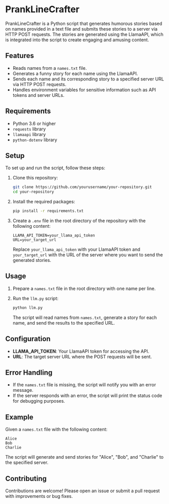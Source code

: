 # PrankLineCrafter

PrankLineCrafter is a Python script that generates humorous stories based on names provided in a text file and submits these stories to a server via HTTP POST requests. The stories are generated using the LlamaAPI, which is integrated into the script to create engaging and amusing content.

## Features

- Reads names from a `names.txt` file.
- Generates a funny story for each name using the LlamaAPI.
- Sends each name and its corresponding story to a specified server URL via HTTP POST requests.
- Handles environment variables for sensitive information such as API tokens and server URLs.

## Requirements

- Python 3.6 or higher
- `requests` library
- `llamaapi` library
- `python-dotenv` library

## Setup

To set up and run the script, follow these steps:

1. Clone this repository:

    ```bash
    git clone https://github.com/yourusername/your-repository.git
    cd your-repository
    ```

2. Install the required packages:

    ```bash
    pip install -r requirements.txt
    ```

3. Create a `.env` file in the root directory of the repository with the following content:

    ```plaintext
    LLAMA_API_TOKEN=your_llama_api_token
    URL=your_target_url
    ```

   Replace `your_llama_api_token` with your LlamaAPI token and `your_target_url` with the URL of the server where you want to send the generated stories.

## Usage

1. Prepare a `names.txt` file in the root directory with one name per line.

2. Run the `llm.py` script:

    ```bash
    python llm.py
    ```

   The script will read names from `names.txt`, generate a story for each name, and send the results to the specified URL.

## Configuration

- **LLAMA_API_TOKEN**: Your LlamaAPI token for accessing the API.
- **URL**: The target server URL where the POST requests will be sent.

## Error Handling

- If the `names.txt` file is missing, the script will notify you with an error message.
- If the server responds with an error, the script will print the status code for debugging purposes.

## Example

Given a `names.txt` file with the following content:
```plaintext
Alice
Bob
Charlie
```

The script will generate and send stories for "Alice", "Bob", and "Charlie" to the specified server.

## Contributing

Contributions are welcome! Please open an issue or submit a pull request with improvements or bug fixes.
